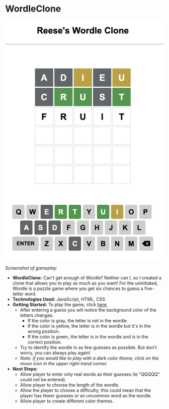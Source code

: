 # WordleClone

![The game looks great in action!](/assets/screenshotLightTheme.png "Light Theme Game Play")

_Screenshot of gameplay._

- **WordleClone:** Can't get enough of Wordle? Neither can I, so I created a clone that allows you to play as much as you want! For the uninitiated, Wordle is a puzzle game where you get six chances to guess a five-letter word.
- **Technologies Used:** JavaScript, HTML, CSS
- **Getting Started:** To play the game, click [here](https://reesedame.github.io/WordleClone/).
  - After entering a guess you will notice the background color of the letters changes.
    - If the color is gray, the letter is not in the wordle.
    - If the color is yellow, the letter is in the wordle but it's in the wrong position.
    - If the color is green, the letter is in the wordle and is in the correct position.
  - Try to identify the wordle in as few guesses as possible. But don't worry, you can always play again!
  - _Note: if you would like to play with a dark color theme, click on the moon icon in the upper right-hand corner._
- **Next Steps:**
  - Allow player to enter only real words as their guesses (ie "QQQQQ" could not be entered).
  - Allow player to choose the length of the wordle.
  - Allow the player to choose a difficulty; this could mean that the player has fewer guesses or an uncommon word as the wordle.
  - Allow player to create different color themes.
